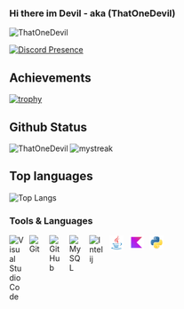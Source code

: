 
### Hi there im Devil - aka (ThatOneDevil)</h1>
<p align="left"> <img src="https://komarev.com/ghpvc/?username=ThatOneDevil" alt="ThatOneDevil"/></p>

[![Discord Presence](https://lanyard.cnrad.dev/api/422434919311212544)](https://discord.com/users/422434919311212544)

## Achievements

[![trophy](https://github-profile-trophy.vercel.app/?username=ThatOneDevil&theme=onedark)](https://github.com/ryo-ma/github-profile-trophy)


## Github Status

![ThatOneDevil](https://github-readme-stats.vercel.app/api?username=thatonedevil&show_icons=true&theme=tokyonight&hide_border=true)
<img src="https://github-readme-streak-stats.herokuapp.com/?user=thatonedevil&&hide_border=true&theme=tokyonight" alt="mystreak"/>

## Top languages

![Top Langs](https://github-readme-stats.vercel.app/api/top-langs/?username=thatonedevil&layout=compact&hide_border=true&theme=tokyonight)

### Tools & Languages

<img align="left" alt="Visual Studio Code" width="26px" src="https://cdn.jsdelivr.net/gh/devicons/devicon/icons/vscode/vscode-original.svg" style="padding-right:10px;"/>
<img align="left" alt="Git" width="26px" src="https://cdn.jsdelivr.net/gh/devicons/devicon/icons/git/git-original.svg" style="padding-right:10px;"/>
<img align="left" alt="GitHub" width="26px" src="https://user-images.githubusercontent.com/3369400/139447912-e0f43f33-6d9f-45f8-be46-2df5bbc91289.png" style="padding-right:10px;"/>
<img align="left" alt="MySQL" width="26px" src="https://cdn.jsdelivr.net/gh/devicons/devicon/icons/mysql/mysql-original.svg" style="padding-right:10px;"/>
<img align="left" alt="Intelij" width="26px" src="https://camo.githubusercontent.com/40aaee838f86883b0682ef98fc0e7f803a6d2e7d860043373730ebd79497595d/68747470733a2f2f63646e2e646973636f72646170702e636f6d2f656d6f6a69732f3631313633333731343635363537353531362e776562703f73697a653d313238267175616c6974793d6c6f73736c657373" style="padding-right:10px;"/>

<img align="left" alt="Java" width="26px" src="https://github.com/devicons/devicon/blob/v2.15.1/icons/java/java-original.svg" style="padding-right:10px;"/>
<img align="left" alt="kotlin" width="26px" src="https://github.com/devicons/devicon/blob/v2.15.1/icons/kotlin/kotlin-original.svg" style="padding-right:10px;"/>
<img align="left" alt="Python" width="26px" src="https://github.com/devicons/devicon/blob/v2.15.1/icons/python/python-original.svg" style="padding-right:10px;"/>
